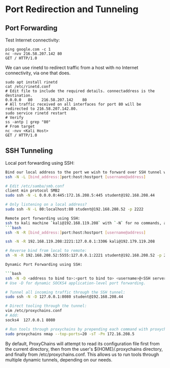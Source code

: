 # Port Redirection and Tunneling

## Port Forwarding

Test Internet connectivity:
```
ping google.com -c 1
nc -nvv 216.58.207.142 80
GET / HTTP/1.0
```

We can use rinetd to redirect traffic from a host with no Internet connectivity, via one that does.

```
sudo apt install rinetd
cat /etc/rinetd.conf
# Edit file to include the required details. connectaddress is the destination.
0.0.0.0   80    216.58.207.142    80
# All traffic received on all interfaces for port 80 will be redirected to 216.58.207.142.80.
sudo service rinetd restart
# Verify
ss -antp | grep "80"
# From target
nc -nvv <Kali Host>
GET / HTTP/1.0
```

## SSH Tunneling

Local port forwarding using SSH:

```bash
Bind our local address to the port we wish to forward over SSH tunnel with `0:0:0:0:445` and the server to forward too `191.168.1.110:445` and do this through the Linux target `student@192.168.208..44`
ssh -N -L [bind_address:]port:host:hostport [username@address]

# Edit /etc/samba/smb.conf
client min protocol SMB2
sudo ssh -N -L 0.0.0.0:445:172.16.208.5:445 student@192.168.208.44

# Only listening on a local address?
sudo ssh -N -L 80:localhost:80 student@192.168.208.52 -p 2222

Remote port forwarding using SSH:  
ssh to kali machine `kali@192.168.119.208` with `-N` for no commands, and `-R` for remote forward. Open a listener on kali machine `2221` and forward connections to the internal Linux TCP port `3306` with `128.0.0.1:3306`,
```bash
ssh -N -R [bind_address:]port:host:hostport [username@address]

ssh -N -R 192.168.119.208:2221:127.0.0.1:3306 kali@192.179.119.208

# Reverse bind from local to remote:
sh -N -R 192.168.208.52:5555:127.0.0.1:2221 student@192.168.208.52 -p 2222

Dynamic Port Forwarding using SSH:

```bash
ssh -N -D <address to bind to>:<port to bind to> <username>@<SSH server address>
# Use -D for dynamic SOCKS4 application-level port forwarding.

# Tunnel all incoming traffic through the SSH tunnel:
sudo ssh -N -D 127.0.0.1:8080 student@192.168.208.44

# Direct tooling through the tunnel:
vim /etc/proxychains.conf
# Add:
socks4  127.0.0.1 8080

# Run tools through proxychains by prepending each command with proxychains:
sudo proxychains nmap --top-ports=20 -sT -Pn 172.16.208.5
```
By default, ProxyChains will attempt to read its configuration file first from the current directory, then from the user's $(HOME)/.proxychains directory, and finally from /etc/proxychains.conf. This allows us to run tools through multiple dynamic tunnels, depending on our needs.
